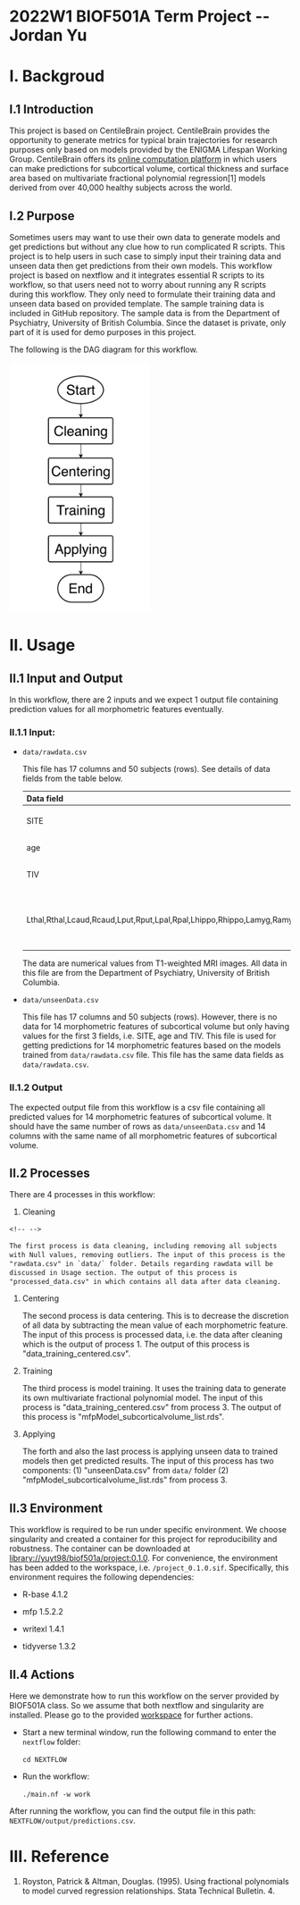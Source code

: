# 2022W1 BIOF501A Term Project -- Jordan Yu

# I. Backgroud

## I.1 Introduction

This project is based on CentileBrain project. CentileBrain provides the opportunity to generate metrics for typical brain trajectories for research purposes only based on models provided by the ENIGMA Lifespan Working Group. CentileBrain offers its [online computation platform](https://centilebrain.org/#/model) in which users can make predictions for subcortical volume, cortical thickness and surface area based on multivariate fractional polynomial regression[1] models derived from over 40,000 healthy subjects across the world.

## I.2 Purpose

Sometimes users may want to use their own data to generate models and get predictions but without any clue how to run complicated R scripts. This project is to help users in such case to simply input their training data and unseen data then get predictions from their own models. This workflow project is based on nextflow and it integrates essential R scripts to its workflow, so that users need not to worry about running any R scripts during this workflow. They only need to formulate their training data and unseen data based on provided template. The sample training data is included in GitHub repository. The sample data is from the Department of Psychiatry, University of British Columbia. Since the dataset is private, only part of it is used for demo purposes in this project.

The following is the DAG diagram for this workflow.

<img src="images/paste-50B84BD5.png" width="252"/>

# II. Usage

## II.1 Input and Output

In this workflow, there are 2 inputs and we expect 1 output file containing prediction values for all morphometric features eventually.

### II.1.1 Input:

-   `data/rawdata.csv`

    This file has 17 columns and 50 subjects (rows). See details of data fields from the table below.

    | Data field                                                                            | Description                                                             |
    |---------------------------------------|---------------------------------|
    | SITE                                                                                  | the place in which data acquired                                        |
    | age                                                                                   | the age of subject                                                      |
    | TIV                                                                                   | total intracranial volume                                               |
    | Lthal,Rthal,Lcaud,Rcaud,Lput,Rput,Lpal,Rpal,Lhippo,Rhippo,Lamyg,Ramyg,Laccumb,Raccumb | names of 14 morphometric features for subcortical volume of human brain |

    The data are numerical values from T1-weighted MRI images. All data in this file are from the Department of Psychiatry, University of British Columbia.

-   `data/unseenData.csv`

    This file has 17 columns and 50 subjects (rows). However, there is no data for 14 morphometric features of subcortical volume but only having values for the first 3 fields, i.e. SITE, age and TIV. This file is used for getting predictions for 14 morphometric features based on the models trained from `data/rawdata.csv` file. This file has the same data fields as `data/rawdata.csv`.

### II.1.2 Output

The expected output file from this workflow is a csv file containing all predicted values for 14 morphometric features of subcortical volume. It should have the same number of rows as `data/unseenData.csv` and 14 columns with the same name of all morphometric features of subcortical volume.

## II.2 Processes

There are 4 processes in this workflow:

1.  Cleaning

```{=html}
<!-- -->
```
    The first process is data cleaning, including removing all subjects with Null values, removing outliers. The input of this process is the "rawdata.csv" in `data/` folder. Details regarding rawdata will be discussed in Usage section. The output of this process is "processed_data.csv" in which contains all data after data cleaning.

1.  Centering

    The second process is data centering. This is to decrease the discretion of all data by subtracting the mean value of each morphometric feature. The input of this process is processed data, i.e. the data after cleaning which is the output of process 1. The output of this process is "data_training_centered.csv".

2.  Training

    The third process is model training. It uses the training data to generate its own multivariate fractional polynomial model. The input of this process is "data_training_centered.csv" from process 3. The output of this process is "mfpModel_subcorticalvolume_list.rds".

3.  Applying

    The forth and also the last process is applying unseen data to trained models then get predicted results. The input of this process has two components: (1) "unseenData.csv" from `data/` folder (2) "mfpModel_subcorticalvolume_list.rds" from process 3.

## II.3 Environment

This workflow is required to be run under specific environment. We choose singularity and created a container for this project for reproducibility and robustness. The container can be downloaded at [library://yuyt98/biof501a/project:0.1.0](library://yuyt98/biof501a/project:0.1.0). For convenience, the environment has been added to the workspace, i.e. `/project_0.1.0.sif`. Specifically, this environment requires the following dependencies:

-   R-base 4.1.2

-   mfp 1.5.2.2

-   writexl 1.4.1

-   tidyverse 1.3.2

## II.4 Actions

Here we demonstrate how to run this workflow on the server provided by BIOF501A class. So we assume that both nextflow and singularity are installed. Please go to the provided [workspace](https://class.cidgoh.ca/user/yuyt1998/lab) for further actions.

-   Start a new terminal window, run the following command to enter the `nextflow` folder:

    `cd NEXTFLOW`

-   Run the workflow:

    `./main.nf -w work`

After running the workflow, you can find the output file in this path: `NEXTFLOW/output/predictions.csv`.

# III. Reference

1.  Royston, Patrick & Altman, Douglas. (1995). Using fractional polynomials to model curved regression relationships. Stata Technical Bulletin. 4.
